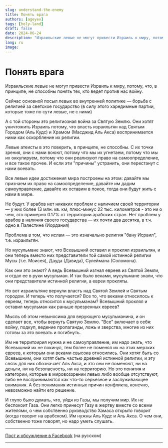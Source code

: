 ```yaml
---
slug: understand-the-enemy
title: Понять врага
authors: [ageyev]
tags: [holy-land]
draft: false
date: 2024-06-24
description: "Израильские левые не могут привести Израиль к миру, потому, что, в принципе, не способны понять тех, кто ведет против нас войну"
lang: ru
image: 
---
```


# Понять врага 

Израильские левые не могут привести Израиль к миру, потому, что, в принципе, не способны понять тех, кто ведет против нас войну. 
<!-- truncate --> 

Сейчас основной посыл левых во внутренней политике — борьба с религией за светское государство (в силу этого харедимные партии, которые тоже по сути левые, не с ними)

А с той стороны это религиозная война за Святую Землю. Они хотят уничтожить Израиль потому, что власть израильтян над Святым Городом (Аль Кудс) и Храмом (Масджид Аль Акса) воспринимается ними как оскорбление их религии. 

Левые атеисты в это поверить, в принципе, не способны. С их точки зрения, они с нами воюют, потому что мы их угнетаем, потому что мы их оккупируем, потому что они реализуют право на самоопределение, и все такое прочее. И если эти "причины" устранить, они перестанут с нами воевать.

Все левые идеи достижения мира построены на этом: давайте мы признаем их право на самоопределение, давайте им дадим самоуправление, давайте их оставим в покое, тогда они будут жить с нами в мире.

Не будут. У арабов нет никаких проблем с наличием своей территории — у них более 13 млн. кв. км, плюс-минус 22 тыс. километров - это ни о чем, это примерно 0.17% от территории арабских стран. Нет проблем у арабов в наличия своего государства — их почти два десятка, в т.ч. одно в Палестине (Иордания)

Проблема в том, что ислам — это изначально религия "бану Исраил", т.е. израильтян.

Но мусульмане знают, что Всевышний оставил и проклял израильтян, и они теперь вместо них представители той самой истинной религии Мусы (т.е. Моисея), Дауда (Давида), Сулеймана (Соломона).

Как они это знают? А ведь Всевышний изгнал евреев из Святой Земли, и отдал ее в руки мусульман. И так было веками, мусульмане знали, что они представители истинной религии, а евреи прокляты.

Но вот израильтяне вернули власть над Святой Землей и Святым городом. И теперь что получается? Все то, что веками относилось к евреям, теперь относится к мусульманам?
Всевышний проклял и оставил мусульман как раньше презренных евреев?

Мысль об этом невыносима для верующего мусульманина, и он сделает все, чтобы вернуть Святую Землю. "Все" включает в себя: войну, подкуп, ведение пропаганды, ложь и зверства, многие из них готовы за это воевать и погибнуть.

Им не территоирия нужна и не самоуправление, им надо знать, что Всевышний их не покинул, тем более не поменял их на этих мерзких евреев, к которым они веками свысока относились. Они хотят быть со Всевышним, они хотят быть частью древней истинной религии, и эту связь для них обозначает Аль Акса, и это они не поменяют, ни на деньги, ни на безопасность, ни на территорию. Но это понятия и категории, которые в мировоззрении левых либо вообще отсутствуют, либо не воспринимаются как что-то серьезное и заслуживающее внимания. А без понимания истинных причин конфликта, конечно, невозможно найти его решение.

И глупо было думать, что, уйдя из Газы, мы получим мир. Их не беспокоит Газа. Они легко принесут Газу в жертву вместе со всеми жителями, о чем собственно руководство Хамаса открыто говорит (когда говорит на арабском). Им нужны Аль Кудс и Аль Акса. О чем они, собственно тоже говорят, но надо уметь слушать.

--- 

[Пост и обсуждение в Facebook](https://www.facebook.com/viktor.ageyev/posts/pfbid02tPEi5cCnuSr67La9TrwjWdVcANYvZKx7udY5jGRYWgnRUaeZsToBBMAPnQiGL8bil) (на русском)

---
